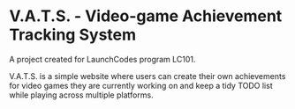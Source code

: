 # V.A.T.S. - Video-game Achievement Tracking System

A project created for LaunchCodes program LC101.


V.A.T.S. is a simple website where users can create their own achievements for video games they 
are currently working on and keep a tidy TODO list while playing across multiple platforms.
